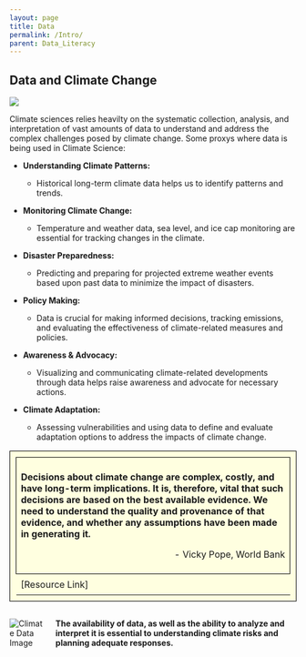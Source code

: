 ```yaml
---
layout: page
title: Data
permalink: /Intro/
parent: Data_Literacy
---
```


## Data and Climate Change


<img src="/datklim/images/Data/Data_and_CC_1.png">


Climate sciences relies heavilty on the systematic collection, analysis, and interpretation of vast amounts of data to understand and address the complex challenges posed by climate change. Some proxys where data is being used in Climate Science:

- **Understanding Climate Patterns:**
  - Historical long-term climate data helps us to identify patterns and trends.

- **Monitoring Climate Change:**
  - Temperature and weather data, sea level, and ice cap monitoring are essential for tracking changes in the climate.

- **Disaster Preparedness:**
  - Predicting and preparing for projected extreme weather events based upon past data to minimize the impact of disasters.

- **Policy Making:**
  - Data is crucial for making informed decisions, tracking emissions, and evaluating the effectiveness of climate-related measures and policies.

- **Awareness & Advocacy:**
  - Visualizing and communicating climate-related developments through data helps raise awareness and advocate for necessary actions.

- **Climate Adaptation:**
  - Assessing vulnerabilities and using data to define and evaluate adaptation options to address the impacts of climate change.


<table style="border: 1px solid #000000; background-color: #FFFFE0; padding: 10px;">
  <tr>
    <td style="border: 1px solid #000000; padding: 8px;">
      <p style="font-weight: bold;">Decisions about climate change are complex, costly, and have long-term implications. It is, therefore, vital that such decisions are based on the best available evidence. We need to understand the quality and provenance of that evidence, and whether any assumptions have been made in generating it.</p>
      <p style="text-align: right;">- Vicky Pope, World Bank</p>
    </td>
  </tr>
  <tr>
    <td style="border: 0; padding: 8px;">
      <a href="https://blogs.worldbank.org/climatechange/why-are-climate-data-and-evidence-important" style="text-decoration: none;">[Resource Link]</a>
    </td>
  </tr>
</table>

<div style="display: flex; align-items: center;">
  <img src="/datklim/images/Data/Data_and_CC_2.png" alt="Climate Data Image" style="max-width: 200px; margin-right: 20px;">
  <p><strong>The availability of data, as well as the ability to analyze and interpret it is essential to understanding climate risks and planning adequate responses.</strong></p>
</div>
